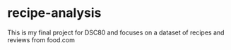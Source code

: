 # recipe-analysis
This is my final project for DSC80 and focuses on a dataset of recipes and reviews from food.com
